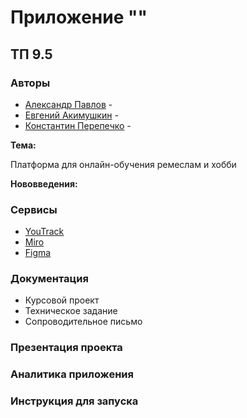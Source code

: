 # Приложение ""
## ТП 9.5
### Авторы

- [Александр Павлов](https://github.com/sahland) - 
- [Евгений Акимушкин](https://github.com/Eternity321) - 
- [Константин Перепечко](https://github.com/KoPerKo5) - 

**Тема:**

Платформа для онлайн-обучения ремеслам и хобби

**Нововведения:**
### Сервисы

* [YouTrack](https://95team.youtrack.cloud/projects/dbc71114-c042-427a-92e3-5a02d67638e3)
* [Miro](https://miro.com/app/dashboard/)
* [Figma](https://www.figma.com/file/X4nxU0rHhk9jvTdKBjukV8/Team9.5?type=design&node-id=0-1&mode=design&t=9WvKeB6gwpQcoGDH-0)

### Документация
* Курсовой проект
* Техническое задание
* Сопроводительное письмо
### Презентация проекта
### Аналитика приложения
### Инструкция для запуска
